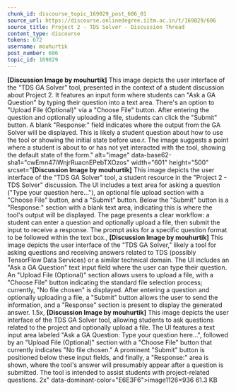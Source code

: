 ```yaml
---
chunk_id: discourse_topic_169029_post_606_01
source_url: https://discourse.onlinedegree.iitm.ac.in/t/169029/606
source_title: Project 2 - TDS Solver - Discussion Thread
content_type: discourse
tokens: 672
username: mouhurtik
post_number: 606
topic_id: 169029
---
```


**[Discussion Image by mouhurtik]** This image depicts the user interface of the "TDS GA Solver" tool, presented in the context of a student discussion about Project 2. It features an input form where students can "Ask a GA Question" by typing their question into a text area. There's an option to "Upload File (Optional)" via a "Choose File" button. After entering the question and optionally uploading a file, students can click the "Submit" button. A blank "Response:" field indicates where the output from the GA Solver will be displayed. This is likely a student question about how to use the tool or showing the initial state before use.r. The image suggests a point where a student is about to or has not yet interacted with the tool, showing the default state of the form." alt="image" data-base62-sha1="cwEmn47iWnjrRuacnEPebTXOzos" width="601" height="500" srcset="**[Discussion Image by mouhurtik]** This image depicts the user interface of the "TDS GA Solver" tool, a student resource in the "Project 2 - TDS Solver" discussion. The UI includes a text area for asking a question ("Type your question here..."), an optional file upload section with a "Choose File" button, and a "Submit" button. Below the "Submit" button is a "Response:" section with a blank text area, indicating this is where the tool's output will be displayed. The page presents a clear workflow: a student can enter a question and optionally upload a file, then submit the input to receive a response. The prompt asks for a specific question format to be followed within the text box., **[Discussion Image by mouhurtik]** This image depicts the user interface of the "TDS GA Solver," likely a tool for asking questions and receiving answers related to TDS (possibly TensorFlow Data Services) or a similar technical domain. The UI includes an "Ask a GA Question" text input field where the user can type their question. An "Upload File (Optional)" section allows users to upload a file, with a "Choose File" button indicating the standard file selection process; currently, "No file chosen" is displayed. After entering a question and optionally uploading a file, a "Submit" button allows the user to send the information, and a "Response" section is present to display the generated answer. 1.5x, **[Discussion Image by mouhurtik]** This image depicts the user interface of the TDS GA Solver tool, allowing students to ask questions related to the project and optionally upload a file. The UI features a text input area labeled "Ask a GA Question: Type your question here...", followed by an "Upload File (Optional)" section with a "Choose File" button that currently indicates "No file chosen." A prominent "Submit" button is positioned below these input fields, and finally, a "Response:" area is shown, where the tool's answer will presumably appear after a question is submitted. The tool is intended to assist students with project-related questions. 2x" data-dominant-color="E6E3F6">image1126×936 61.3 KB

